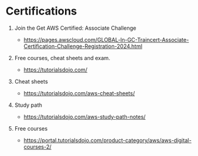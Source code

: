 # Certifications

1. Join the Get AWS Certified: Associate Challenge
    - https://pages.awscloud.com/GLOBAL-ln-GC-Traincert-Associate-Certification-Challenge-Registration-2024.html

1. Free courses, cheat sheets and exam.
    - https://tutorialsdojo.com/

1. Cheat sheets
    - https://tutorialsdojo.com/aws-cheat-sheets/

1. Study path
    - https://tutorialsdojo.com/aws-study-path-notes/

1. Free courses
    - https://portal.tutorialsdojo.com/product-category/aws/aws-digital-courses-2/